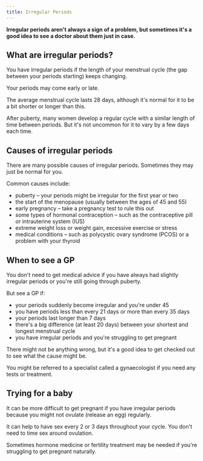 ```yaml
---
title: Irregular Periods
---
```


**Irregular periods aren't always a sign of a problem, but sometimes it's a good idea to see a doctor about them just in case.**

## What are irregular periods?

You have irregular periods if the length of your menstrual cycle (the gap between your periods starting) keeps changing.

Your periods may come early or late.

The average menstrual cycle lasts 28 days, although it's normal for it to be a bit shorter or longer than this.

After puberty, many women develop a regular cycle with a similar length of time between periods. But it's not uncommon for it to vary by a few days each time.

## Causes of irregular periods

There are many possible causes of irregular periods. Sometimes they may just be normal for you.

Common causes include:

- puberty – your periods might be irregular for the first year or two
- the start of the menopause (usually between the ages of 45 and 55)
- early pregnancy – take a pregnancy test to rule this out
- some types of hormonal contraception – such as the contraceptive pill or intrauterine system (IUS)
- extreme weight loss or weight gain, excessive exercise or stress
- medical conditions – such as polycystic ovary syndrome (PCOS) or a problem with your thyroid

## When to see a GP

You don't need to get medical advice if you have always had slightly irregular periods or you're still going through puberty.

But see a GP if:

- your periods suddenly become irregular and you're under 45
- you have periods less than every 21 days or more than every 35 days
- your periods last longer than 7 days
- there's a big difference (at least 20 days) between your shortest and longest menstrual cycle
- you have irregular periods and you're struggling to get pregnant

There might not be anything wrong, but it's a good idea to get checked out to see what the cause might be.

You might be referred to a specialist called a gynaecologist if you need any tests or treatment.

## Trying for a baby

It can be more difficult to get pregnant if you have irregular periods because you might not ovulate (release an egg) regularly.

It can help to have sex every 2 or 3 days throughout your cycle. You don't need to time sex around ovulation.

Sometimes hormone medicine or fertility treatment may be needed if you're struggling to get pregnant naturally.
